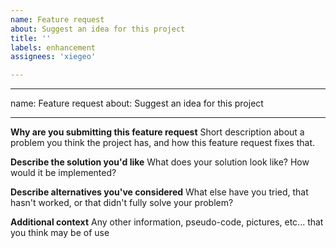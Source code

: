 ```yaml
---
name: Feature request
about: Suggest an idea for this project
title: ''
labels: enhancement
assignees: 'xiegeo'

---
```


---
name: Feature request
about: Suggest an idea for this project

---

**Why are you submitting this feature request**
Short description about a problem you think the project has, and how this feature request fixes that.

**Describe the solution you'd like**
What does your solution look like? How would it be implemented?

**Describe alternatives you've considered**
What else have you tried, that hasn't worked, or that didn't fully solve your problem?

**Additional context**
Any other information, pseudo-code, pictures, etc... that you think may be of use
